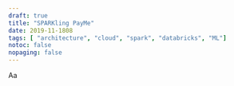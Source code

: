 ```yaml
---
draft: true
title: "SPARKling PayMe"
date: 2019-11-1808
tags: [ "architecture", "cloud", "spark", "databricks", "ML"]
notoc: false
nopaging: false
---
```


Aa